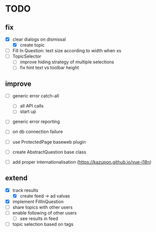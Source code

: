 # TODO

## fix

- [x] clear dialogs on dismissal
  - [x] create topic
- [ ] Fill In Question: text size according to width when xs
- [ ] TopicSelector
  - [ ] improve hiding strategy of multiple selections
  - [ ] fix hint text vs toolbar height

## improve

- [ ] generic error catch-all
  - [ ] all API calls
  - [ ] start up
- [ ] generic error reporting
- [ ] on db connection failure

- [ ] use ProtectedPage baseweb plugin

- [ ] create AbstractQuestion base class

- [ ] add proper internationalisation (https://kazupon.github.io/vue-i18n)

## extend

- [x] track results
  - [x] create feed -> ad valvas
- [x] implement FillInQuestion
- [ ] share topics with other users
- [ ] enable following of other users
  - [ ] see results in feed
- [ ] topic selection based on tags
